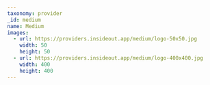 ```yaml
---
taxonomy: provider
_id: medium
name: Medium
images:
  - url: https://providers.insideout.app/medium/logo-50x50.jpg
    width: 50
    height: 50
  - url: https://providers.insideout.app/medium/logo-400x400.jpg
    width: 400
    height: 400
---
```

